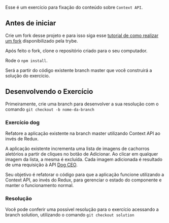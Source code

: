 Esse é um exercício para fixação do conteúdo sobre `Context API`.

## Antes de iniciar

Crie um fork desse projeto e para isso siga esse [tutorial de como realizar um fork](https://guides.github.com/activities/forking/) disponibilizado pela trybe.

Após feito o fork, clone o repositório criado para o seu computador.

Rode o `npm install`.

Será a partir do código existente branch master que você construirá a solução do exercício.

## Desenvolvendo o Exercício
Primeiramente, crie uma branch para desenvolver a sua resolução com o comando `git checkout -b nome-da-branch`

### Exercício dog

Refatore a aplicação existente na branch master utilizando Context API ao invés de Redux.

A aplicação existente incrementa uma lista de imagens de cachorros aletórios a partir de cliques no botão de Adicionar. Ao clicar em qualquer imagem da lista, a mesma é excluída. Cada imagem adicionada é resultado de uma requisição à API [Dog CEO](https://dog.ceo/).

Seu objetivo é refatorar o código para que a aplicação funcione utilizando a Context API, ao invés do Redux, para gerenciar o estado do componente e manter o funcionamento normal.<br />

### Resolução

Você pode conferir uma possível resolução para o exercício acessando a branch solution, utilizando o comando `git checkout solution`